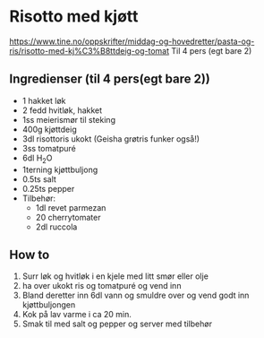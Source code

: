 # Risotto med kjøtt
https://www.tine.no/oppskrifter/middag-og-hovedretter/pasta-og-ris/risotto-med-kj%C3%B8ttdeig-og-tomat
Til 4 pers (egt bare 2)

## Ingredienser (til 4 pers(egt bare 2))
- 1 hakket løk
- 2 fedd hvitløk, hakket
- 1ss meierismør til steking
- 400g kjøttdeig
- 3dl risottoris ukokt (Geisha grøtris funker også!)
- 3ss tomatpuré
- 6dl H$_2$O
- 1terning kjøttbuljong
- 0.5ts salt
- 0.25ts pepper
- Tilbehør:
	- 1dl revet parmezan
	- 20 cherrytomater
	- 2dl ruccola

## How to
1. Surr løk og hvitløk i en kjele med litt smør eller olje
2. ha over ukokt ris og tomatpuré og vend inn
3. Bland deretter inn 6dl vann og smuldre over og vend godt inn kjøttbuljongen
4. Kok på lav varme i ca 20 min.
5. Smak til med salt og pepper og server med tilbehør